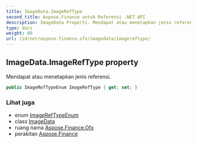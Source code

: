 ```yaml
---
title: ImageData.ImageRefType
second_title: Aspose.Finance untuk Referensi .NET API
description: ImageData Properti. Mendapat atau menetapkan jenis referensi.
type: docs
weight: 60
url: /id/net/aspose.finance.ofx/imagedata/imagereftype/
---
```

## ImageData.ImageRefType property

Mendapat atau menetapkan jenis referensi.

```csharp
public ImageRefTypeEnum ImageRefType { get; set; }
```

### Lihat juga

* enum [ImageRefTypeEnum](../../imagereftypeenum/)
* class [ImageData](../)
* ruang nama [Aspose.Finance.Ofx](../../imagedata/)
* perakitan [Aspose.Finance](../../../)


